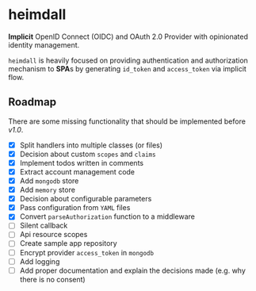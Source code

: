 # heimdall

**Implicit** OpenID Connect (OIDC) and OAuth 2.0 Provider with opinionated identity management.

`heimdall` is heavily focused on providing authentication and authorization mechanism to **SPA**s by generating `id_token` and `access_token` via implicit flow.

## Roadmap

There are some missing functionality that should be implemented before *v1.0*.

- [x] Split handlers into multiple classes (or files)
- [x] Decision about custom `scopes` and `claims`
- [x] Implement todos written in comments
- [x] Extract account management code
- [x] Add `mongodb` store
- [x] Add `memory` store
- [x] Decision about configurable parameters
- [x] Pass configuration from `YAML` files
- [x] Convert `parseAuthorization` function to a middleware
- [ ] Silent callback
- [ ] Api resource scopes
- [ ] Create sample app repository
- [ ] Encrypt provider `access_token` in `mongodb`
- [ ] Add logging
- [ ] Add proper documentation and explain the decisions made (e.g. why there is no consent)
